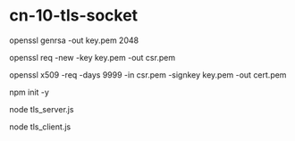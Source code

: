 # cn-10-tls-socket

openssl genrsa -out key.pem 2048

openssl req -new -key key.pem -out csr.pem

openssl x509 -req -days 9999 -in csr.pem -signkey key.pem -out cert.pem

npm init -y

node tls_server.js

node tls_client.js
